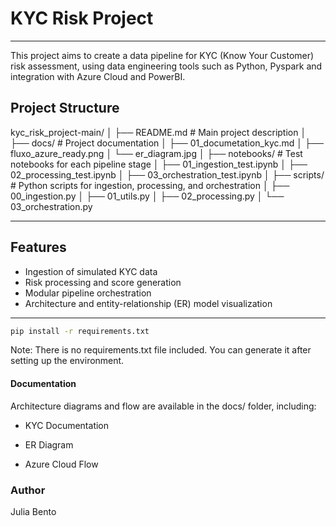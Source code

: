 # KYC Risk Project
---

This project aims to create a data pipeline for KYC (Know Your Customer) risk assessment, using data engineering tools such as Python, Pyspark and integration with Azure Cloud and PowerBI.

## Project Structure

kyc_risk_project-main/
│
├── README.md # Main project description
│
├── docs/ # Project documentation
│   ├── 01_documetation_kyc.md
│   ├── fluxo_azure_ready.png
│   └── er_diagram.jpg
│
├── notebooks/ # Test notebooks for each pipeline stage
│   ├── 01_ingestion_test.ipynb
│   ├── 02_processing_test.ipynb
│   ├── 03_orchestration_test.ipynb
│
├── scripts/ # Python scripts for ingestion, processing, and orchestration
│   ├── 00_ingestion.py
│   ├── 01_utils.py
│   ├── 02_processing.py
│   └── 03_orchestration.py


---

## Features

- Ingestion of simulated KYC data  
- Risk processing and score generation  
- Modular pipeline orchestration  
- Architecture and entity-relationship (ER) model visualization  

---

```bash
pip install -r requirements.txt
```
Note: There is no requirements.txt file included. You can generate it after setting up the environment.

#### Documentation
Architecture diagrams and flow are available in the docs/ folder, including:
- KYC Documentation

- ER Diagram

- Azure Cloud Flow

### Author
Julia Bento